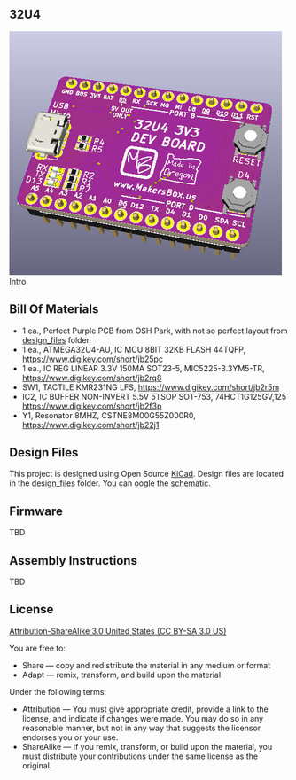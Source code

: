 32U4
----------------

![32U4](images/project.png) 
Intro


Bill Of Materials
----------------
  
- 1 ea., Perfect Purple PCB from OSH Park, with not so perfect layout from [design_files](design_files/) folder.
- 1 ea., ATMEGA32U4-AU, IC MCU 8BIT 32KB FLASH 44TQFP, https://www.digikey.com/short/jb25pc
- 1 ea., IC REG LINEAR 3.3V 150MA SOT23-5, MIC5225-3.3YM5-TR, https://www.digikey.com/short/jb2rq8
- SW1, TACTILE KMR231NG LFS, https://www.digikey.com/short/jb2r5m
- IC2, IC BUFFER NON-INVERT 5.5V 5TSOP SOT-753, 74HCT1G125GV,125 https://www.digikey.com/short/jb2f3p
- Y1, Resonator 8MHZ, CSTNE8M00G55Z000R0, https://www.digikey.com/short/jb22j1




Design Files
----------------
This project is designed using Open Source [KiCad](http://kicad-pcb.org/). Design files are located in the [design_files](design_files/) folder.  You can oogle the [schematic](docs/project.sch.pdf).

Firmware
----------------
TBD

Assembly Instructions
----------------
TBD

License
----------------
[Attribution-ShareAlike 3.0 United States (CC BY-SA 3.0 US)](https://creativecommons.org/licenses/by-sa/3.0/us/)

You are free to:

- Share — copy and redistribute the material in any medium or format
- Adapt — remix, transform, and build upon the material

Under the following terms:

- Attribution — You must give appropriate credit, provide a link to the license, and indicate if changes were made. You may do so in any reasonable manner, but not in any way that suggests the licensor endorses you or your use.
- ShareAlike — If you remix, transform, or build upon the material, you must distribute your contributions under the same license as the original.
